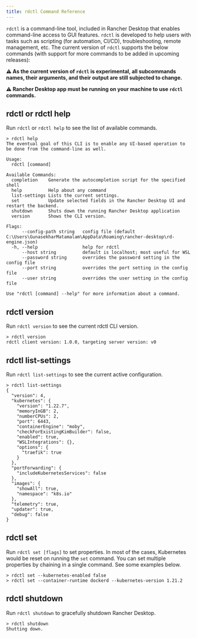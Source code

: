 ```yaml
---
title: rdctl Command Reference
---
```


`rdctl` is a command-line tool, included in Rancher Desktop that enables command-line access to GUI features. `rdctl` is developed to help users with tasks such as scripting (for automation, CI/CD), troubleshooting, remote management, etc. The current version of `rdctl` supports the below commands (with support for more commands to be added in upcoming releases):
 
**:warning: As the current version of `rdctl` is experimental, all subcommands names, their arguments, and their output are still subjected to change.**

**:warning: Rancher Desktop app must be running on your machine to use `rdctl` commands.**

## rdctl or rdctl help

Run `rdctl` or `rdctl help` to see the list of available commands.

```
> rdctl help
The eventual goal of this CLI is to enable any UI-based operation to be done from the command-line as well.

Usage:
  rdctl [command]

Available Commands:
  completion    Generate the autocompletion script for the specified shell
  help          Help about any command
  list-settings Lists the current settings.
  set           Update selected fields in the Rancher Desktop UI and restart the backend.
  shutdown      Shuts down the running Rancher Desktop application
  version       Shows the CLI version.

Flags:
      --config-path string   config file (default C:\Users\GunasekharMatamalam\AppData\Roaming\rancher-desktop\rd-engine.json)
  -h, --help                 help for rdctl
      --host string          default is localhost; most useful for WSL
      --password string      overrides the password setting in the config file
      --port string          overrides the port setting in the config file
      --user string          overrides the user setting in the config file

Use "rdctl [command] --help" for more information about a command.
```

## rdctl version

Run `rdctl version` to see the current rdctl CLI version.

```
> rdctl version
rdctl client version: 1.0.0, targeting server version: v0
```

## rdctl list-settings

Run `rdctl list-settings` to see the current active configuration.

```
> rdctl list-settings
{
  "version": 4,
  "kubernetes": {
    "version": "1.22.7",
    "memoryInGB": 2,
    "numberCPUs": 2,
    "port": 6443,
    "containerEngine": "moby",
    "checkForExistingKimBuilder": false,
    "enabled": true,
    "WSLIntegrations": {},
    "options": {
      "traefik": true
    }
  },
  "portForwarding": {
    "includeKubernetesServices": false
  },
  "images": {
    "showAll": true,
    "namespace": "k8s.io"
  },
  "telemetry": true,
  "updater": true,
  "debug": false
}
``` 

## rdctl set

Run `rdctl set [flags]` to set properties. In most of the cases, Kubernetes would be reset on running the `set` command. You can set multiple properties by chaining in a single command. See some examples below.

```
> rdctl set --kubernetes-enabled false
> rdctl set --container-runtime dockerd --kubernetes-version 1.21.2
```

## rdctl shutdown

Run `rdctl shutdown` to gracefully shutdown Rancher Desktop.

```
> rdctl shutdown
Shutting down.
```
